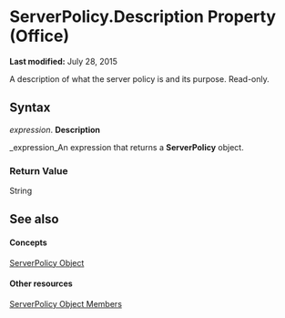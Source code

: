 
# ServerPolicy.Description Property (Office)

 **Last modified:** July 28, 2015

A description of what the server policy is and its purpose. Read-only.

## Syntax

 _expression_. **Description**

 _expression_An expression that returns a  **ServerPolicy** object.


### Return Value

String


## See also


#### Concepts


 [ServerPolicy Object](ce2a63d2-5deb-b94b-45d7-ed84e9be7deb.md)
#### Other resources


 [ServerPolicy Object Members](ed14d9a8-6159-f175-9078-181331ebfb03.md)
